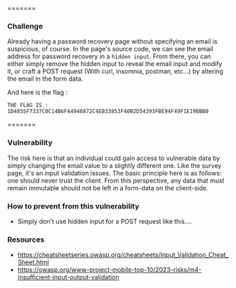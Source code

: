 =======
### Challenge

Already having a password recovery page without specifying an email is suspicious, of course. In the page's source code, we can see the email address for password recovery in a `hidden input`. From there, you can either simply remove the hidden input to reveal the email input and modify it, or craft a POST request (With curl, insomnia, postman, etc...) by altering the email in the form data.

And here is the flag :
```
THE FLAG IS : 1D4855F7337C0C14B6F44946872C4EB33853F40B2D54393FBE94F49F1E19BBB0
```

=======
### Vulnerability

The risk here is that an individual could gain access to vulnerable data by simply changing the email value to a slightly different one.
Like the survey page, it's an input validation issues. The basic principle here is as follows: one should never trust the client. From this perspective, any data that must remain immutable should not be left in a form-data on the client-side.

### How to prevent from this vulnerability

- Simply don't use hidden input for a POST request like this....

### Resources

- https://cheatsheetseries.owasp.org/cheatsheets/Input_Validation_Cheat_Sheet.html
- https://owasp.org/www-project-mobile-top-10/2023-risks/m4-insufficient-input-output-validation
